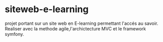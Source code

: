 # siteweb-e-learning
projet portant sur un site web en E-learning permettant l'accés au savoir. 
Realiser avec la methode agile,l'archictecture MVC et le framework symfony.
